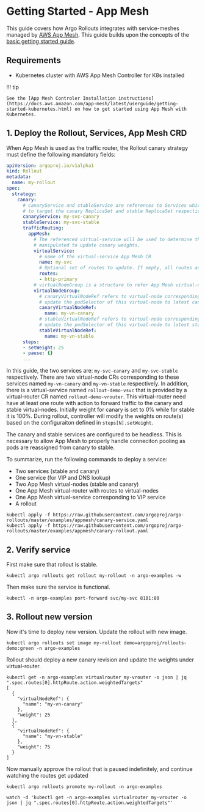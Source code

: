 # Getting Started - App Mesh

This guide covers how Argo Rollouts integrates with service-meshes managed by [AWS App Mesh](https://docs.aws.amazon.com/app-mesh/latest/userguide/what-is-app-mesh.html). This guide builds upon the concepts of the [basic getting started guide](../../getting-started.md).

## Requirements
- Kubernetes cluster with AWS App Mesh Controller for K8s installed

!!! tip

    See the [App Mesh Controler Installation instructions](https://docs.aws.amazon.com/app-mesh/latest/userguide/getting-started-kubernetes.html) on how to get started using App Mesh with Kubernetes.

## 1. Deploy the Rollout, Services, App Mesh CRD

When App Mesh is used as the traffic router, the Rollout canary strategy must define the following mandatory fields:

```yaml
apiVersion: argoproj.io/v1alpha1
kind: Rollout
metadata:
  name: my-rollout
spec:
  strategy:
    canary:
      # canaryService and stableService are references to Services which the Rollout will modify
      # to target the canary ReplicaSet and stable ReplicaSet respectively (required).
      canaryService: my-svc-canary
      stableService: my-svc-stable
      trafficRouting:
        appMesh:
          # The referenced virtual-service will be used to determine the virtual-router that is
          # manipulated to update canary weights.
          virtualService:
            # name of the virtual-service App Mesh CR
            name: my-svc
            # Optional set of routes to update. If empty, all routes associated with the virtual-service are updated.
            routes:
            - http-primary
          # virtualNodeGroup is a structure to refer App Mesh virtual-node CR corresponding to Canary and Stable versions
          virtualNodeGroup:
            # canaryVirtualNodeRef refers to virtual-node corresponding to canary version. Rollouts controller will
            # update the podSelector of this virtual-node to latest canary pod-hash generated by controller.
            canaryVirtualNodeRef:
              name: my-vn-canary
            # stableVirtualNodeRef refers to virtual-node corresponding to stable version. Rollouts controller will
            # update the podSelector of this virtual-node to latest stable pod-hash generated by controller.
            stableVirtualNodeRef:
              name: my-vn-stable
      steps:
      - setWeight: 25
      - pause: {}
      ...
```

In this guide, the two services are: `my-svc-canary` and `my-svc-stable` respectively. There are two
virtual-node CRs corresponding to these services named `my-vn-canary` and `my-vn-stable`
respectively. In addition, there is a virtual-service named `rollout-demo-vsvc` that is provided by a
virtual-router CR named `rollout-demo-vrouter`. This virtual-router need have at least one route with action to forward
traffic to the canary and stable virtual-nodes. Initially weight for canary is set to 0% while for stable it is 100%.
During rollout, controller will modify the weights on route(s) based on the configuraiton defined in
`steps[N].setWeight`.

The canary and stable services are configured to be headless. This is necessary to allow App Mesh to properly handle
conneciton pooling as pods are reassigned from canary to stable.

To summarize, run the following commands to deploy a service:

* Two services (stable and canary)
* One service (for VIP and DNS lookup)
* Two App Mesh virtual-nodes (stable and canary)
* One App Mesh virtual-router with routes to virtual-nodes
* One App Mesh virtual-service corresponding to VIP service
* A rollout

```shell
kubectl apply -f https://raw.githubusercontent.com/argoproj/argo-rollouts/master/examples/appmesh/canary-service.yaml
kubectl apply -f https://raw.githubusercontent.com/argoproj/argo-rollouts/master/examples/appmesh/canary-rollout.yaml
```
## 2. Verify service

First make sure that rollout is stable.

```shell
kubectl argo rollouts get rollout my-rollout -n argo-examples -w
```

Then make sure the service is functional.

```shell
kubectl -n argo-examples port-forward svc/my-svc 8181:80
```

## 3. Rollout new version

Now it's time to deploy new version. Update the rollout with new image.

```shell
kubectl argo rollouts set image my-rollout demo=argoproj/rollouts-demo:green -n argo-examples
```

Rollout should deploy a new canary revision and update the weights under virtual-router.

```shell
kubectl get -n argo-examples virtualrouter my-vrouter -o json | jq ".spec.routes[0].httpRoute.action.weightedTargets"
[
  {
    "virtualNodeRef": {
      "name": "my-vn-canary"
    },
    "weight": 25
  },
  {
    "virtualNodeRef": {
      "name": "my-vn-stable"
    },
    "weight": 75
  }
]
```

Now manually approve the rollout that is paused indefinitely, and continue watching the routes get updated

```shell
kubectl argo rollouts promote my-rollout -n argo-examples

watch -d 'kubectl get -n argo-examples virtualrouter my-vrouter -o json | jq ".spec.routes[0].httpRoute.action.weightedTargets"'
```
